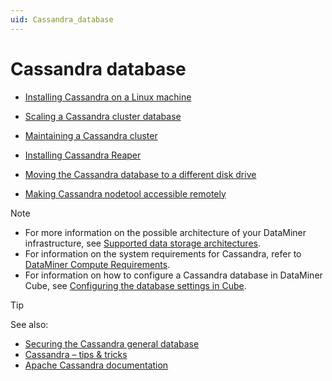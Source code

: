 ```yaml
---
uid: Cassandra_database
---
```


# Cassandra database

- [Installing Cassandra on a Linux machine](xref:Installing_Cassandra)

- [Scaling a Cassandra cluster database](xref:Scale_Cassandra_Database)

- [Maintaining a Cassandra cluster](xref:Maintain_Cassandra_Cluster)

- [Installing Cassandra Reaper](xref:Installing_Cassandra_Reaper)

- [Moving the Cassandra database to a different disk drive](xref:Moving_the_Cassandra_database_to_a_different_disk_drive)

- [Making Cassandra nodetool accessible remotely](xref:Making_Cassandra_nodetool_accessible_remotely)

> [!NOTE]
> - For more information on the possible architecture of your DataMiner infrastructure, see [Supported data storage architectures](xref:Supported_system_data_storage_architectures).
> - For information on the system requirements for Cassandra, refer to [DataMiner Compute Requirements](https://community.dataminer.services/dataminer-compute-requirements/).
> - For information on how to configure a Cassandra database in DataMiner Cube, see [Configuring the database settings in Cube](xref:Configuring_the_database_settings_in_Cube).

> [!TIP]
> See also:
> - [Securing the Cassandra general database](xref:Security_Cassandra_general)
> - [Cassandra – tips & tricks](https://community.dataminer.services/video/cassandra-tips-tricks/)
> - [Apache Cassandra documentation](https://cassandra.apache.org/doc/latest/)
